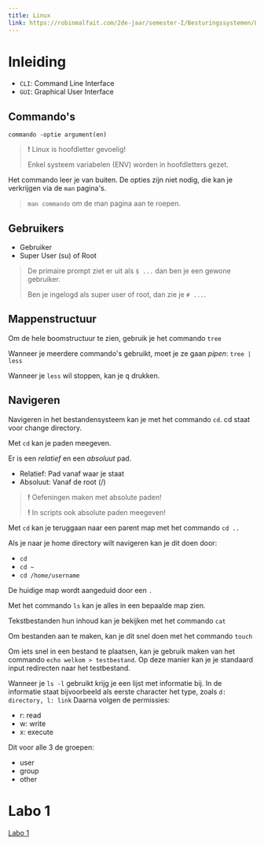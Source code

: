 ```yaml
---
title: Linux
link: https://robinmalfait.com/2de-jaar/semester-I/Besturingssystemen/Linux.md
---
```


# Inleiding

- `CLI`: Command Line Interface
- `GUI`: Graphical User Interface

## Commando's

`commando -optie argument(en)`

> **!** Linux is hoofdletter gevoelig!
>
> Enkel systeem variabelen (ENV) worden in hoofdletters gezet.

Het commando leer je van buiten. De opties zijn niet nodig, die kan je verkrijgen via de `man` pagina's.

> `man commando` om de man pagina aan te roepen.

## Gebruikers

- Gebruiker
- Super User (su) of Root

> De primaire prompt ziet er uit als `$ ...` dan ben je een gewone gebruiker.
>
> Ben je ingelogd als super user of root, dan zie je `# ...`.

## Mappenstructuur

Om de hele boomstructuur te zien, gebruik je het commando `tree`

Wanneer je meerdere commando's gebruikt, moet je ze gaan *pipen*: `tree | less`

Wanneer je `less` wil stoppen, kan je <kbd>q</kbd> drukken.

## Navigeren

Navigeren in het bestandensysteem kan je met het commando `cd`. cd staat voor change directory.

Met `cd` kan je paden meegeven.

Er is een *relatief* en een *absoluut* pad.

- Relatief: Pad vanaf waar je staat
- Absoluut: Vanaf de root (/)

> **!** Oefeningen maken met absolute paden!
>
> **!** In scripts ook absolute paden meegeven!

Met `cd` kan je teruggaan naar een parent map met het commando `cd ..`

Als je naar je home directory wilt navigeren kan je dit doen door:

- `cd`
- `cd ~`
- `cd /home/username`

De huidige map wordt aangeduid door een `.`

Met het commando `ls` kan je alles in een bepaalde map zien.

Tekstbestanden hun inhoud kan je bekijken met het commando `cat`

Om bestanden aan te maken, kan je dit snel doen met het commando `touch`

Om iets snel in een bestand te plaatsen, kan je gebruik maken van het commando `echo welkom > testbestand`.
Op deze manier kan je je standaard input redirecten naar het testbestand.

Wanneer je `ls -l` gebruikt krijg je een lijst met informatie bij.
In de informatie staat bijvoorbeeld als eerste character het type, zoals `d: directory, l: link`
Daarna volgen de permissies:

- r: read
- w: write
- x: execute

Dit voor alle 3 de groepen:

- user
- group
- other

# Labo 1

[Labo 1](/2de-jaar/semester-I/Besturingssystemen/Linux-Labo-1.md)

